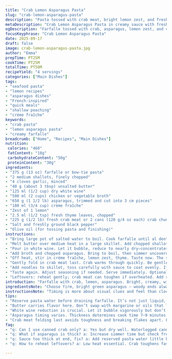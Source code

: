 ```yaml
---
title: "Crab Lemon Asparagus Pasta"
slug: "crab-lemon-asparagus-pasta"
description: "Pasta tossed with crab meat, bright lemon zest, and fresh asparagus in a creamy mascarpone sauce. Incorporates white wine and chicken broth for depth. Highlights textures—tender farfalle, crisp-tender asparagus, flaky crab. Cooked in stages for balanced flavors and silkiness. Uses shallots for a milder onion aroma, and substitute crème fraîche for mascarpone to add tanginess. Comes together in under an hour. Notes on timing, handling seafood without overcooking, and making the sauce cling to noodles. A flexible dish, suitable with fresh or canned crab, adaptable to pantry and season."
metaDescription: "Crab Lemon Asparagus Pasta in creamy sauce with fresh thyme, shallots, white wine, and crème fraîche. Balanced, bright, under an hour, flexible seafood cooking tips."
ogDescription: "Farfalle tossed with crab, asparagus, lemon zest, and creamy sauce. White wine reduction, tender textures, careful timing for crab and asparagus."
focusKeyphrase: "Crab Lemon Asparagus Pasta"
date: 2025-09-17
draft: false
image: crab-lemon-asparagus-pasta.jpg
author: "Emma"
prepTime: PT25M
cookTime: PT25M
totalTime: PT50M
recipeYield: "4 servings"
categories: ["Main Dishes"]
tags:
- "seafood pasta"
- "lemon recipes"
- "asparagus dishes"
- "French-inspired"
- "quick meals"
- "shallow poaching"
- "crème fraîche"
keywords:
- "crab pasta"
- "lemon asparagus pasta"
- "creamy farfalle"
breadcrumb: ["Home", "Recipes", "Main Dishes"]
nutrition: 
 calories: "460"
 fatContent: "18g"
 carbohydrateContent: "50g"
 proteinContent: "30g"
ingredients:
- "375 g (13 oz) farfalle or bow-tie pasta"
- "2 medium shallots, finely chopped"
- "4 cloves garlic, minced"
- "40 g (about 3 tbsp) unsalted butter"
- "125 ml (1/2 cup) dry white wine"
- "500 ml (2 cups) chicken or vegetable broth"
- "650 g (1 1/2 lb) asparagus, trimmed and cut into 3 cm pieces"
- "180 ml (3/4 cup) crème fraîche"
- "Zest of 1 lemon"
- "2.5 ml (1/2 tsp) fresh thyme leaves, chopped"
- "225 g (1/2 lb) fresh crab meat or 2 cans (120 g/4 oz each) crab chunks, drained"
- "Salt and freshly ground black pepper"
- "Olive oil (for tossing pasta and finishing)"
instructions:
- "Bring large pot of salted water to boil. Cook farfalle until al dente—firm but tender, a bite to it. Drain, reserve 125 ml (1/2 cup) pasta water. A drizzle of olive oil to stop sticking; set aside."
- "Melt butter over medium heat in a large skillet. Add chopped shallots and garlic. Must soften but never brown. The smell should become sweet and inviting within 3–5 minutes; if browning, lower heat. Patience here builds a mellow base."
- "Pour in white wine. Let it bubble, reduce to nearly dry—concentrates flavor, lifts the sauce. This step is key to avoid a watery dish."
- "Add broth and chopped asparagus. Bring to boil, then simmer uncovered. Watch for asparagus to turn bright green and become tender but still with snap. Usually 7–9 minutes. This timing can vary if spears are very thick or thin—poke with fork, should pierce with slight resistance."
- "Off heat, stir in crème fraîche, lemon zest, thyme. Taste now. The sauce should be tangy, herbal, creamy. Adjust with salt and freshly ground pepper. Creaminess from crème fraîche replaces mascarpone’s texture but gives a brighter note. If mascarpone preferred, can swap back."
- "Gently fold in crab meat last. Crab warms through quickly. Be gentle to keep flakes intact. If canned crab—pat dry well to avoid watery sauce. Fresh crab must be cooked or warmed just enough to keep tender."
- "Add noodles to skillet, toss carefully with sauce to coat evenly. If sauce feels thick, splash reserved pasta water little by little to loosen. The starch from the pasta water helps sauce cling to noodles."
- "Taste again. Adjust seasoning if needed. Serve immediately. Optionally finish with drizzle of olive oil or squeeze of lemon juice for brightness."
- "Leftovers: reheat gently; crab meat can toughen if overheated. Add splash of broth or cream to revive sauce."
introduction: "Farfalle with crab, lemon, asparagus. Bright, creamy, with subtle thyme undertones. The crunch of fresh asparagus stands out against tender pasta and flaky crab. I swapped shallots instead of onions for subtlety — learned that sharp onion can overpower delicate crab flavor. Early on, I tried mascarpone alone; felt a little too rich, too heavy, so added lemon zest and swapped crème fraîche to cut through richness. Watch pasta water reserve — it’s a secret weapon to get sauce to coat noodles perfectly without watering down flavors. Crab meat temperature is crucial — heat it gently, or risk dry flakes. White wine reduction step adds an overlooked zing. Resting the sauce while cooking pasta saves time, and lets flavors meld. Texture is key: asparagus must retain a slight crunch, which means patience at simmer and knowing when to test doneness visually and by feel. Little things make a big difference in this quick dish that tastes like a weekend project but comes together fast. "
ingredientsNote: "Choose firm, bright green asparagus — woody ends always trim off; no way around it. I like fresh crab meat but canned works well and is a good backup; dry well to prevent watery sauce. Butter is essential for flavor; don’t substitute with margarine. Crème fraîche optional — mascarpone gives creaminess, but crème fraîche cuts richness with a slight tang. Shallots instead of onions offer milder aroma that won’t compete with crab. Always zest lemon fresh; a pre-zested package won’t deliver the same zing. Fresh thyme adds a subtle layer — dried can be overpowering. Reserve pasta water every time; it’s liquid gold to adjust sauce consistency. Don’t skip olive oil at the end — a final drizzle rounds out mouthfeel and adds shine. Good quality wine helps; avoid cooking wines with added salt or preservatives. "
instructionsNote: "Timing is more about visual clues and feel than clocks. Pasta needs to be al dente with gentle bite. Asparagus should go from dull green to bright, snap test with tongs or fork. Onions to softened translucence, no color. Wine reduced to near dryness — watch bubbles, stop before it burns off completely. Crab folded in last to avoid overcooking; heat gently, no heavy boiling. Use wooden spoon or silicone spatula to toss pasta with sauce carefully, preserve crab flakes. Sauce thickness adjusted with reserved pasta water; add sparingly to avoid dilution. Salt throughout, but taste often—once crab goes in, flavor changes subtly. If sauce too thick at the end, tweak with more broth or lemon juice to brighten and thin. No need for heavy cream; the crème fraîche/maskapone combo balances acidity and fat. Leftover sauce can be unwieldy to reheat; gentle warming required or extra liquid added to restore texture. This dish owes its charm to layers of patience and watching (and smelling) closely. The faint garlic-over-butter aroma, simmering wine, and bright citrus finally come together at the plate."
tips:
- "Reserve pasta water before draining farfalle. It’s not just liquid, starch helps sauce cling to noodles. Don’t add too much at once — drizzle slowly, stir in between. Sauce can easily get too thin otherwise. Olive oil after draining avoids sticky mess. Keep pasta warm but not dry."
- "Butter carries flavor here. Don’t swap with margarine or oils that lack richness. Melt carefully over medium heat. Shallots must soften without browning — watch their color closely. Garlic releases aroma early; mix timing right to avoid bitterness. Smell cues help more than timers."
- "White wine reduction is crucial. Let it bubble vigorously but don’t scorch or burn off fully. Stop before dryness, a sticky bottom signals too far. This step shells moisture, intensifies taste, and controls sauce texture. Too watery here ruins everything later."
- "Asparagus timing varies. Thickness determines cook time 7–9 minutes typical. Visual bright green and slightly glossy surface is a sign. Snap test with fork or tongs — slight resistance but cooked through. Overcooked asparagus turns dull and mushy, kills contrast against pasta texture."
- "Crab meat folding last avoids toughness and breaking flakes apart. Fresh crab warms quickly; canned needs drying to prevent sogginess. Gentle folding with wooden spoon or spatula preserves structure. Reheat leftovers very gently, add splash of broth or cream to restore sauce texture if dries."
faq:
- "q: Can I use canned crab only? a: Yes but dry well. Waterlogged canned crab dilutes sauce. Pat with paper towels. Fresh preferred but pantry cans okay backup. Adjust seasoning after adding crab."
- "q: What if asparagus is thick? a: Increase simmer time but check frequently. Fork test best. Don’t rush this stage. Thick spears need longer to soften but keep snap. Overcooked loses crunch. Cut pieces evenly for uniform cooking."
- "q: Sauce too thick at end, fix? a: Add reserved pasta water little by little. Starch helps sauce cling and loosens consistency. Avoid plain water or broth unless strong flavor needed. Lemon juice brightens and thins slightly too — taste first."
- "q: How to reheat leftovers? a: Low heat essential. Crab toughens fast if overheated. Use pan with splash broth or cream. Microwave possible but watch short bursts, stir between. Too hot means dry crab, grainy sauce texture."

---
```

